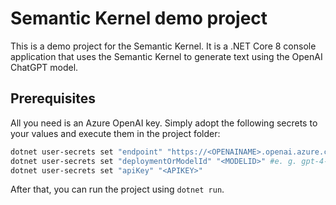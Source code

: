 # Semantic Kernel demo project

This is a demo project for the Semantic Kernel. It is a .NET Core 8 console application that uses the Semantic Kernel to generate text using the OpenAI ChatGPT model.

## Prerequisites

All you need is an Azure OpenAI key. Simply adopt the following secrets to your values and execute them in the project folder:

```bash
dotnet user-secrets set "endpoint" "https://<OPENAINAME>.openai.azure.com/"
dotnet user-secrets set "deploymentOrModelId" "<MODELID>" #e. g. gpt-4-32k
dotnet user-secrets set "apiKey" "<APIKEY>"
```

After that, you can run the project using `dotnet run`.